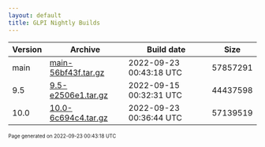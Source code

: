 ```yaml
---
layout: default
title: GLPI Nightly Builds
---
```


Version|Archive|Build date|Size
---|---|---|---
main|[main-56bf43f.tar.gz](main-56bf43f.tar.gz)|2022-09-23 00:43:18 UTC|57857291
9.5|[9.5-e2506e1.tar.gz](9.5-e2506e1.tar.gz)|2022-09-15 00:32:31 UTC|44437598
10.0|[10.0-6c694c4.tar.gz](10.0-6c694c4.tar.gz)|2022-09-23 00:36:44 UTC|57139519

<font size="1">Page generated on 2022-09-23 00:43:18 UTC</font>
